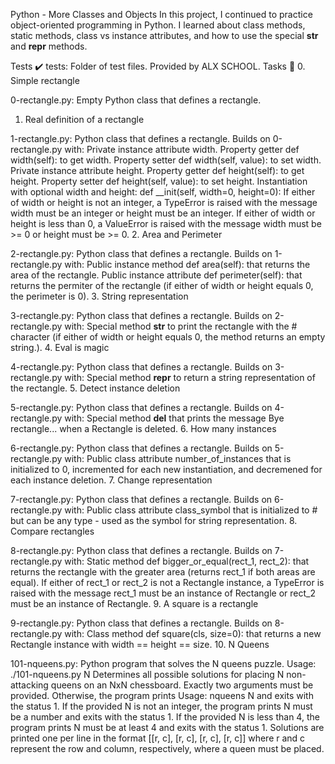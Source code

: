 Python - More Classes and Objects
In this project, I continued to practice object-oriented programming in Python. I learned about class methods, static methods, class vs instance attributes, and how to use the special __str__ and __repr__ methods.

Tests ✔️
tests: Folder of test files. Provided by ALX SCHOOL.
Tasks 📃
0. Simple rectangle

0-rectangle.py: Empty Python class that defines a rectangle.
1. Real definition of a rectangle

1-rectangle.py: Python class that defines a rectangle. Builds on 0-rectangle.py with:
Private instance attribute width.
Property getter def width(self): to get width.
Property setter def width(self, value): to set width.
Private instance attribute height.
Property getter def height(self): to get height.
Property setter def height(self, value): to set height.
Instantiation with optional width and height: def __init(self, width=0, height=0):
If either of width or height is not an integer, a TypeError is raised with the message width must be an integer or height must be an integer.
If either of width or height is less than 0, a ValueError is raised with the message width must be >= 0 or height must be >= 0.
2. Area and Perimeter

2-rectangle.py: Python class that defines a rectangle. Builds on 1-rectangle.py with:
Public instance method def area(self): that returns the area of the rectangle.
Public instance attribute def perimeter(self): that returns the permiter of the rectangle (if either of width or height equals 0, the perimeter is 0).
3. String representation

3-rectangle.py: Python class that defines a rectangle. Builds on 2-rectangle.py with:
Special method __str__ to print the rectangle with the # character (if either of width or height equals 0, the method returns an empty string.).
4. Eval is magic

4-rectangle.py: Python class that defines a rectangle. Builds on 3-rectangle.py with:
Special method __repr__ to return a string representation of the rectangle.
5. Detect instance deletion

5-rectangle.py: Python class that defines a rectangle. Builds on 4-rectangle.py with:
Special method __del__ that prints the message Bye rectangle... when a Rectangle is deleted.
6. How many instances

6-rectangle.py: Python class that defines a rectangle. Builds on 5-rectangle.py with:
Public class attribute number_of_instances that is initialized to 0, incremented for each new instantiation, and decremened for each instance deletion.
7. Change representation

7-rectangle.py: Python class that defines a rectangle. Builds on 6-rectangle.py with:
Public class attribute class_symbol that is initialized to # but can be any type - used as the symbol for string representation.
8. Compare rectangles

8-rectangle.py: Python class that defines a rectangle. Builds on 7-rectangle.py with:
Static method def bigger_or_equal(rect_1, rect_2): that returns the rectangle with the greater area (returns rect_1 if both areas are equal).
If either of rect_1 or rect_2 is not a Rectangle instance, a TypeError is raised with the message rect_1 must be an instance of Rectangle or rect_2 must be an instance of Rectangle.
9. A square is a rectangle

9-rectangle.py: Python class that defines a rectangle. Builds on 8-rectangle.py with:
Class method def square(cls, size=0): that returns a new Rectangle instance with width == height == size.
10. N Queens

101-nqueens.py: Python program that solves the N queens puzzle.
Usage: ./101-nqueens.py N
Determines all possible solutions for placing N non-attacking queens on an NxN chessboard.
Exactly two arguments must be provided. Otherwise, the program prints Usage: nqueens N and exits with the status 1.
If the provided N is not an integer, the program prints N must be a number and exits with the status 1.
If the provided N is less than 4, the program prints N must be at least 4 and exits with the status 1.
Solutions are printed one per line in the format [[r, c], [r, c], [r, c], [r, c]] where r and c represent the row and column, respectively, where a queen must be placed.
